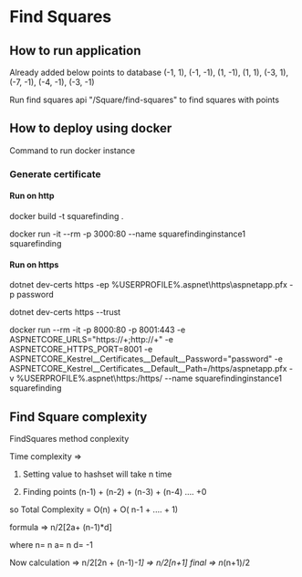 
# Find Squares

## How to run application

Already added below points to database
(-1, 1), (-1, -1), (1, -1), (1, 1), (-3, 1), (-7, -1), (-4, -1), (-3, -1)

Run find squares api "/Square/find-squares" to find squares with points


## How to deploy using docker

Command to run docker instance


### Generate certificate


#### Run on http
docker build -t squarefinding .

docker run -it --rm -p 3000:80 --name squarefindinginstance1 squarefinding


#### Run on https
dotnet dev-certs https -ep %USERPROFILE%\.aspnet\https\aspnetapp.pfx -p password

dotnet dev-certs https --trust

docker run --rm -it -p 8000:80 -p 8001:443 -e ASPNETCORE_URLS="https://+;http://+" -e ASPNETCORE_HTTPS_PORT=8001 -e ASPNETCORE_Kestrel__Certificates__Default__Password="password" -e ASPNETCORE_Kestrel__Certificates__Default__Path=/https/aspnetapp.pfx -v %USERPROFILE%\.aspnet\https:/https/ --name squarefindinginstance1 squarefinding


## Find Square complexity

FindSquares method conplexity

Time complexity => 

1. Setting value to hashset will take n time 

2. Finding points 
	(n-1) + (n-2) + (n-3) + (n-4) .... +0

so
	Total Complexity = O(n) + O( n-1 + .... + 1)

formula => n/2[2a+ (n-1)*d]

where
	n= n
	a= n
	d= -1

Now calculation
	=> n/2[2n + (n-1)*-1]
	=> n/2[n+1]
final
	=> n*(n+1)/2



